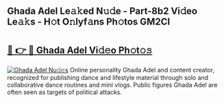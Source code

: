 ## Ghada Adel Le𝚊𝚔ed N𝚞𝚍e - Part-8b2 Vi𝚍eo Le𝚊𝚔s - H𝚘t O𝚗lyf𝚊ns Ph𝚘tos GM2CI

# <h2><a href="http://hf5xigx.feru.top/?c=Ghada+Adel">🔗 👉 🔴 Ghada Adel Vi𝚍𝚎o Ph𝚘t𝚘𝚜</a></h2>

[![Ghada Adel Nu𝚍𝚎s](https://i.imgur.com/0TWrTi3.gif)](http://hf5xigx.feru.top/?c=Ghada+Adel)
Online personality Ghada Adel and content creator, recognized for publishing dance and lifestyle material through solo and collaborative dance routines and mini vlogs. Public figures Ghada Adel are often seen as targets of political attacks. 
